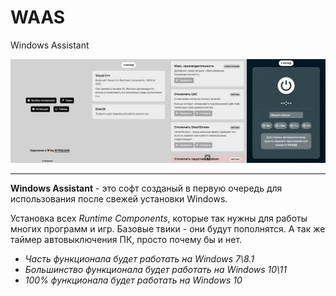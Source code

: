 # WAAS
 Windows Assistant

![Превью](preview.jpg)

* * *

**Windows Assistant** - это софт созданый в первую очередь для использования после свежей установки Windows.

Установка всех *Runtime Components*, которые так нужны для работы многих программ и игр. Базовые твики - они будут пополнятся. А так же таймер автовыключения ПК, просто почему бы и нет.

* *Часть функционала будет работать на Windows 7\8.1*
* *Большинство функционала будет работать на Windows 10\11*
* *100% функционала будет работать на Windows 10*